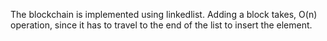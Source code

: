 The blockchain is implemented using linkedlist. Adding a block takes, O(n) operation, since it has to travel to the end of the list to insert the element.